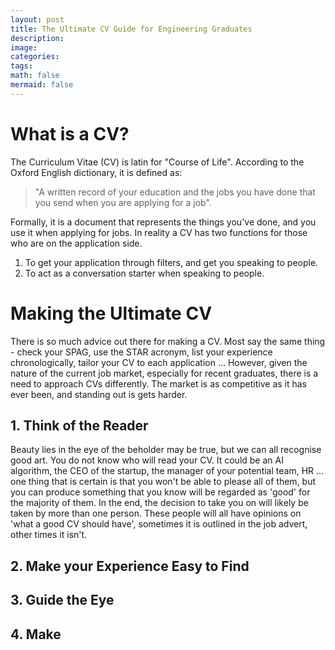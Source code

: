 ```yaml
---
layout: post
title: The Ultimate CV Guide for Engineering Graduates
description:
image:
categories:
tags:
math: false
mermaid: false
---
```


# What is a CV?
The Curriculum Vitae (CV) is latin for "Course of Life". According to the Oxford English dictionary, it is defined as: 
> "A written record of your education and the jobs you have done that you send when you are applying for a job".

Formally, it is a document that represents the things you've done, and you use it when applying for jobs. In reality a CV has two functions for those who are on the application side.

1. To get your application through filters, and get you speaking to people.
2. To act as a conversation starter when speaking to people. 

# Making the Ultimate CV
There is so much advice out there for making a CV. Most say the same thing - check your SPAG, use the STAR acronym, list your experience chronologically, tailor your CV to each application ... However, given the nature of the current job market, especially for recent graduates, there is a need to approach CVs differently. The market is as competitive as it has ever been, and standing out is gets harder. 

## 1. Think of the Reader
Beauty lies in the eye of the beholder may be true, but we can all recognise good art. You do not know who will read your CV. It could be an AI algorithm, the CEO of the startup, the manager of your potential team, HR ... one thing that is certain is that you won't be able to please all of them, but you can produce something that you know will be regarded as 'good' for the majority of them. In the end, the decision to take you on will likely be taken by more than one person. These people will all have opinions on 'what a good CV should have', sometimes it is outlined in the job advert, other times it isn't. 



## 2. Make your Experience Easy to Find

## 3. Guide the Eye


## 4. Make 

